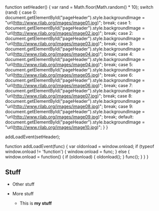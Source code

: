

function setHeader() {
var rand = Math.floor(Math.random() * 10);
switch (rand) {
case 0:
document.getElementById("pageHeader").style.backgroundImage = "url(http://www.rilab.org/images/image01.jpg)";
break;
case 1:
document.getElementById("pageHeader").style.backgroundImage = "url(http://www.rilab.org/images/image02.jpg)";
break;
case 2:
document.getElementById("pageHeader").style.backgroundImage = "url(http://www.rilab.org/images/image03.jpg)";
break;
case 3:
document.getElementById("pageHeader").style.backgroundImage = "url(http://www.rilab.org/images/image04.jpg)";
break;
case 4:
document.getElementById("pageHeader").style.backgroundImage = "url(http://www.rilab.org/images/image04.jpg)";
break;
case 5:
document.getElementById("pageHeader").style.backgroundImage = "url(http://www.rilab.org/images/image05.jpg)";
break;
case 6:
document.getElementById("pageHeader").style.backgroundImage = "url(http://www.rilab.org/images/image06.jpg)";
break;
case 7:
document.getElementById("pageHeader").style.backgroundImage = "url(http://www.rilab.org/images/image07.jpg)";
break;
case 8:
document.getElementById("pageHeader").style.backgroundImage = "url(http://www.rilab.org/images/image08.jpg)";
break;
case 9:
document.getElementById("pageHeader").style.backgroundImage = "url(http://www.rilab.org/images/image09.jpg)";
break;
default:
document.getElementById("pageHeader").style.backgroundImage = "url(http://www.rilab.org/images/image10.jpg)";
}
}

addLoadEvent(setHeader);

function addLoadEvent(func) {
  var oldonload = window.onload;
  if (typeof window.onload != 'function') {
    window.onload = func;
  } else {
    window.onload = function() {
      if (oldonload) {
        oldonload();
      }
      func();
    }
  }
}

## Stuff

* Other stuff

* More stuff

    - This is **my stuff**

